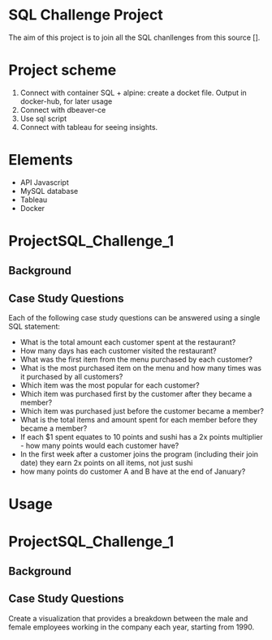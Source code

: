 # SQL Challenge Project

The aim of this project is to join all the SQL chanllenges from this source [].

# Project scheme

1. Connect with container SQL + alpine: create a docket file. Output in docker-hub, for later usage
2. Connect with dbeaver-ce
3. Use sql script
4. Connect with tableau for seeing insights.

# Elements

- API Javascript
- MySQL database
- Tableau
- Docker

# ProjectSQL_Challenge_1

## Background

## Case Study Questions
Each of the following case study questions can be answered using a single SQL statement:

- What is the total amount each customer spent at the restaurant?
- How many days has each customer visited the restaurant?
- What was the first item from the menu purchased by each customer?
- What is the most purchased item on the menu and how many times was it purchased by all customers?
- Which item was the most popular for each customer?
- Which item was purchased first by the customer after they became a member?
- Which item was purchased just before the customer became a member?
- What is the total items and amount spent for each member before they became a member?
- If each $1 spent equates to 10 points and sushi has a 2x points multiplier - how many points would each customer have?
- In the first week after a customer joins the program (including their join date) they earn 2x points on all items, not just sushi 
- how many points do customer A and B have at the end of January?

# Usage

# ProjectSQL_Challenge_1

## Background

## Case Study Questions

Create a visualization that provides a breakdown between the male and female employees working in the company each year, starting from 1990.
